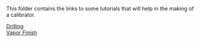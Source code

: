This folder contains the links to some tutorials that will help in the making of a calibrator.  

[Drilling](https://youtu.be/0xmJjPRR9ys )      
[Vapor Finish](https://github.com/OPEnSLab-OSU/Tutorials/blob/master/Vapor%20Finishing/OPEnS_VaporFinishTutorial.md)
